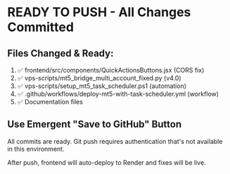 # READY TO PUSH - All Changes Committed

## Files Changed & Ready:
1. ✅ frontend/src/components/QuickActionsButtons.jsx (CORS fix)
2. ✅ vps-scripts/mt5_bridge_multi_account_fixed.py (v4.0)
3. ✅ vps-scripts/setup_mt5_task_scheduler.ps1 (automation)
4. ✅ .github/workflows/deploy-mt5-with-task-scheduler.yml (workflow)
5. ✅ Documentation files

## Use Emergent "Save to GitHub" Button

All commits are ready. Git push requires authentication that's not available in this environment.

After push, frontend will auto-deploy to Render and fixes will be live.
